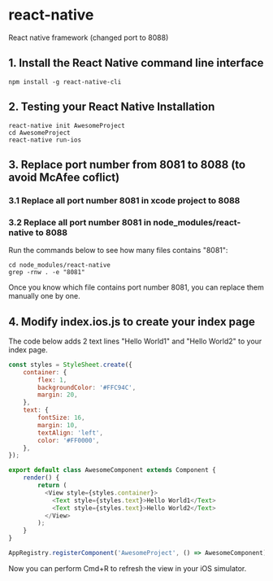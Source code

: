 # react-native
React native framework (changed port to 8088)

## 1. Install the React Native command line interface
`npm install -g react-native-cli`

## 2. Testing your React Native Installation
```
react-native init AwesomeProject
cd AwesomeProject
react-native run-ios
```

## 3. Replace port number from 8081 to 8088 (to avoid McAfee coflict)
### 3.1 Replace all port number 8081 in xcode project to 8088
### 3.2 Replace all port number 8081 in node_modules/react-native to 8088
Run the commands below to see how many files contains "8081":
```
cd node_modules/react-native
grep -rnw . -e "8081"
```
Once you know which file contains port number 8081, you can replace them manually one by one.

## 4. Modify index.ios.js to create your index page
The code below adds 2 text lines "Hello World1" and "Hello World2" to your index page.
```javascript
const styles = StyleSheet.create({
    container: {
        flex: 1,
        backgroundColor: '#FFC94C',
        margin: 20,
    },
    text: {
        fontSize: 16,
        margin: 10,
        textAlign: 'left',
        color: '#FF0000',
    },
});

export default class AwesomeComponent extends Component {
    render() {
        return (
          <View style={styles.container}>
            <Text style={styles.text}>Hello World1</Text>
            <Text style={styles.text}>Hello World2</Text>
          </View>
        );
    }
}

AppRegistry.registerComponent('AwesomeProject', () => AwesomeComponent);
```
Now you can perform Cmd+R to refresh the view in your iOS simulator.
